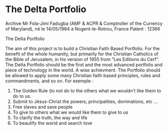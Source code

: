 # The Delta Portfolio 

Archive
Mr Fola-Jimi Fadugba (AMF & ACPR & Comptroller of the Currency of Maryland), né le 14/05/1984 à Nogent-le-Rotrou, France 
Patent : 12366

The Delta Portfolio

The aim of this project is to build a Christian Faith Based Portfolio. For the benefit of the whole humanity, but primarily for the Christian Catholics of the Bible of Jerusalem, in his version
of 1955 from "Les Editions du Cerf". The Delta Portfolio should be the first and the most advanced portfolio and piece of technology in the world. A wise achievment.
The Portfolio should be allowed to apply some many Christian faith based principles, rules and commandments, and so on. For exemple :

1. The Golden Rule (to not do to the others what we wouldn't like them to do to us.
2. Submit to Jésus-Christ the powers, principalities, dominations, etc ...
3. Free slaves and save people
4. To give to others what we would like them to give to us
5. To clarify the truth, the way and life
6. To beautify the world and search love


